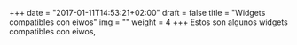 +++
date = "2017-01-11T14:53:21+02:00"
draft = false
title = "Widgets compatibles con eiwos"
img = ""
weight = 4
+++
Estos son algunos widgets compatibles con eiwos,
